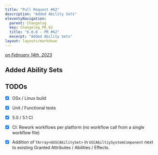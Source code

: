 ```yaml
---
title: "Pull Request #62"
description: "Added Ability Sets"
eleventyNavigation:
  parent: Changelog
  key: Changelog_PR_62
  title: "6.0.0 - PR #62"
  excerpt: "Added Ability Sets"
layout: layouts/markdown
---
```


*[on February 14th, 2023](https://github.com/GASCompanion/GASCompanion-Plugin/pull/62)*

## Added Ability Sets

## TODOs

*   [x] OSx / Linux build
*   [x] Unit / Functional tests
*   [x] 5.0 / 5.1 CI
*   [x] CI: Rework workflows per platform (no workflow call from a single workflow file)
*   [x] Addition of `TArray<UGSCAbilitySet>` in `GSCAbiltiySystemComponent` next to existing Granted Attributes / Abilities / Effects.

